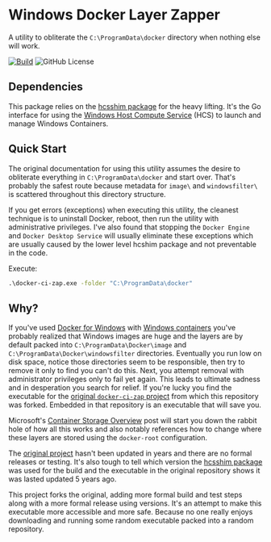 # Windows Docker Layer Zapper

A utility to obliterate the `C:\ProgramData\docker` directory when nothing else will work.

[![Build](https://github.com/arcanericky/docker-ci-zap/actions/workflows/builder.yml/badge.svg)](https://github.com/arcanericky/docker-ci-zap/actions/workflows/builder.yml)
![GitHub License](https://img.shields.io/github/license/arcanericky/dockercizap)

## Dependencies

This package relies on the [hcsshim package][hcsshim] for the heavy lifting.
It's the Go interface for using the [Windows Host Compute Service][win-hcs] (HCS) to
launch and manage Windows Containers.

## Quick Start

The original documentation for using this utility assumes the desire to obliterate everything in `C:\ProgramData\docker` and start over. That's probably the safest route because metadata for `image\` and `windowsfilter\` is scattered throughout this directory structure.

If you get errors (exceptions) when executing this utility, the cleanest technique is to uninstall Docker, reboot, then run the utility with administrative privileges. I've also found that stopping the `Docker Engine` and `Docker Desktop Service` will usually eliminate these exceptions which are usually caused by the lower level hcshim package and not preventable in the code.

Execute:

```cmd
.\docker-ci-zap.exe -folder "C:\ProgramData\docker"
```

## Why?

If you've used [Docker for Windows][docker-windows] with [Windows containers][windows-containers] you've probably realized that Windows images are huge and the layers are by default packed into `C:\ProgramData\Docker\image` and `C:\ProgramData\Docker\windowsfilter` directories. Eventually you run low on disk space, notice those directories seem to be responsible, then try to remove it only to find you can't do this. Next, you attempt removal with administrator privileges only to fail yet again. This leads to ultimate sadness and in desperation you search for relief. If you're lucky you find the executable for the [original `docker-ci-zap` project][docker-ci-zap] from which this repository was forked. Embedded in that repository is an executable that will save you.

Microsoft's [Container Storage Overview][container-overview] post will start you down the rabbit hole of how all this works and also notably references how to change where these layers are stored using the `docker-root` configuration.

The [original project][docker-ci-zap] hasn't been updated in years and there are no formal releases or testing. It's also tough to tell which version the [hcsshim package][hcsshim] was used for the build and the executable in the original repository shows it was lasted updated 5 years ago.

This project forks the original, adding more formal build and test steps along with a more formal release using versions. It's an attempt to make this executable more accessible and more safe. Because no one really enjoys downloading and running some random executable packed into a random repository.

[container-overview]: https://docs.microsoft.com/en-us/virtualization/windowscontainers/manage-containers/container-storage
[docker-ci-zap]: https://github.com/moby/docker-ci-zap
[docker-windows]: https://docs.docker.com/docker-for-windows/install/
[hcsshim]: https://github.com/Microsoft/hcsshim
[win-hcs]: https://docs.microsoft.com/en-us/virtualization/api/hcs/overview
[windows-containers]: https://www.docker.com/products/windows-containers